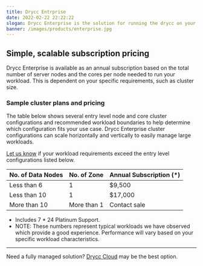 ```yaml
---
title: Drycc Entrprise
date: 2022-02-22 22:22:22
slogan: Drycc Enterprise is the solution for running the drycc on your own infrastructure.
banner: /images/products/enterprise.jpg
---
```


## Simple, scalable subscription pricing

Drycc Enterprise is available as an annual subscription based on the total number of server nodes and the cores per node needed to run your workload. This is dependent on your specific requirements, such as cluster size.

### Sample cluster plans and pricing

The table below shows several entry level node and core cluster configurations and recommended workload boundaries to help determine which configuration fits your use case. Drycc Enterprise cluster configurations can scale horizontally and vertically to easily manage large workloads. 

[Let us know](https://tawk.to/chat/6234b5491ffac05b1d7f4669/1fueu8a9t) if your workload requirements exceed the entry level configurations listed below.

|No. of Data Nodes |No. of Zone |Annual Subscription (*) |
|------------------|------------|------------------------|
|Less than 6       |1           |$9,500                  |
|Less than 10      |1           |$17,000                 |
|More than 10      |More than 1 |Contact sale            |

* Includes 7 * 24 Platinum Support.
* NOTE: These numbers represent typical workloads we have observed which provide a good experience. Performance will vary based on your specific workload characteristics.

---

Need a fully managed solution? [Drycc Cloud](/pricing/drycc-cloud-pricing.html) may be the best option.
